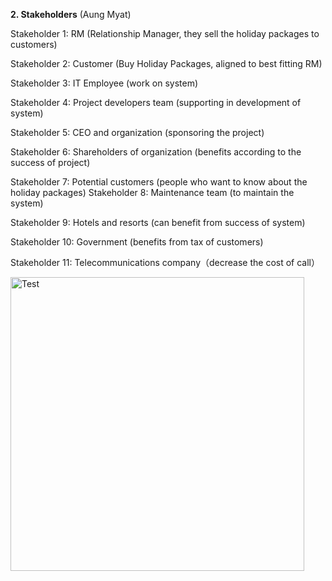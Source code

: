 **2. Stakeholders** (Aung Myat)

Stakeholder 1: RM (Relationship Manager, they sell the holiday packages to customers)

Stakeholder 2: Customer (Buy Holiday Packages, aligned to best fitting RM)

Stakeholder 3: IT Employee (work on system)

Stakeholder 4: Project developers team (supporting in development of system)

Stakeholder 5: CEO and organization (sponsoring the project)

Stakeholder 6: Shareholders of organization (benefits according to the success of project)

Stakeholder 7: Potential customers (people who want to know about the holiday packages)
Stakeholder 8: Maintenance team (to maintain the system)

Stakeholder 9: Hotels and resorts (can benefit from success of system)

Stakeholder 10: Government (benefits from tax of customers)

Stakeholder 11: Telecommunications company（decrease the cost of call）

<img width="470" alt="Test" src="https://user-images.githubusercontent.com/62220299/83346387-3420b200-a35f-11ea-9ca1-7fd18923ec2b.png">
